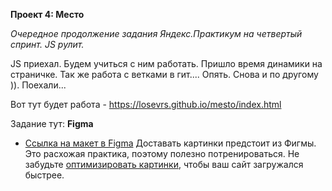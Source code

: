 **Проект 4: Место**

*Очередное продолжение задания Яндекс.Практикум на четвертый спринт. JS рулит.*

JS приехал. Будем учиться с ним работать. Пришло время динамики на страничке.
Так же работа с ветками в гит.... Опять. Снова и по другому )).
Поехали...

Вот тут будет работа - https://losevrs.github.io/mesto/index.html

Задание тут:
**Figma**
* [Ссылка на макет в Figma](https://www.figma.com/file/StZjf8HnoeLdiXS7dYrLAh/JavaScript.-Sprint-4)
Доставать картинки предстоит из Фигмы. Это расхожая практика, поэтому полезно потренироваться.
Не забудьте [оптимизировать картинки](https://tinypng.com/), чтобы ваш сайт загружался быстрее.
